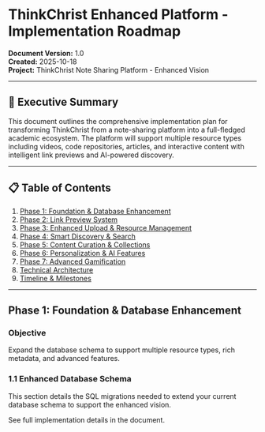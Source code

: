 # ThinkChrist Enhanced Platform - Implementation Roadmap

**Document Version:** 1.0  
**Created:** 2025-10-18  
**Project:** ThinkChrist Note Sharing Platform - Enhanced Vision

---

## 🎯 Executive Summary

This document outlines the comprehensive implementation plan for transforming ThinkChrist from a note-sharing platform into a full-fledged academic ecosystem. The platform will support multiple resource types including videos, code repositories, articles, and interactive content with intelligent link previews and AI-powered discovery.

---

## 📋 Table of Contents

1. [Phase 1: Foundation & Database Enhancement](#phase-1-foundation--database-enhancement)
2. [Phase 2: Link Preview System](#phase-2-link-preview-system)
3. [Phase 3: Enhanced Upload & Resource Management](#phase-3-enhanced-upload--resource-management)
4. [Phase 4: Smart Discovery & Search](#phase-4-smart-discovery--search)
5. [Phase 5: Content Curation & Collections](#phase-5-content-curation--collections)
6. [Phase 6: Personalization & AI Features](#phase-6-personalization--ai-features)
7. [Phase 7: Advanced Gamification](#phase-7-advanced-gamification)
8. [Technical Architecture](#technical-architecture)
9. [Timeline & Milestones](#timeline--milestones)

---

## Phase 1: Foundation & Database Enhancement

### Objective
Expand the database schema to support multiple resource types, rich metadata, and advanced features.

### 1.1 Enhanced Database Schema

This section details the SQL migrations needed to extend your current database schema to support the enhanced vision.

See full implementation details in the document.